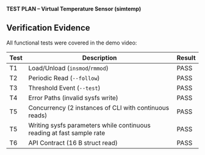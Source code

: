 **TEST PLAN – Virtual Temperature Sensor (simtemp)**
## Verification Evidence

All functional tests were covered in the demo video:

| Test | Description                                                           | Result |
|------|-----------------------------------------------------------------------|--------|
| T1   | Load/Unload (`insmod`/`rmmod`)                                        | PASS   |
| T2   | Periodic Read (`--follow`)                                            | PASS   |
| T3   | Threshold Event (`--test`)                                            | PASS   |
| T4   | Error Paths (invalid sysfs write)                                     | PASS   |
| T5   | Concurrency (2 instances of CLI with continuous reads)                | PASS   |
| T5   | Writing sysfs parameters while continuous reading at fast sample rate | PASS   |
| T6   | API Contract (16 B struct read)                                       | PASS   |
